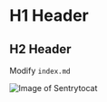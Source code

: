 # H1 Header
## H2 Header

Modify `index.md`

![Image of Sentrytocat](https://octodex.github.com/images/Sentrytocat_octodex.jpg)
